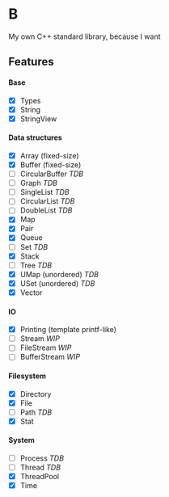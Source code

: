 # B
My own C++ standard library, because I want

## Features

#### Base
- [x] Types
- [x] String
- [x] StringView

#### Data structures
- [x] Array (fixed-size)
- [x] Buffer (fixed-size)
- [ ] CircularBuffer *TDB*
- [ ] Graph *TDB*
- [ ] SingleList *TDB*
- [ ] CircularList *TDB*
- [ ] DoubleList *TDB*
- [x] Map
- [x] Pair
- [x] Queue
- [ ] Set *TDB*
- [x] Stack
- [ ] Tree *TDB*
- [x] UMap (unordered) *TDB*
- [x] USet (unordered) *TDB*
- [x] Vector

#### IO
- [x] Printing (template printf-like)
- [ ] Stream *WIP*
- [ ] FileStream *WIP*
- [ ] BufferStream *WIP*

#### Filesystem
- [x] Directory
- [x] File
- [ ] Path *TDB*
- [x] Stat

#### System
- [ ] Process *TDB*
- [ ] Thread *TDB*
- [x] ThreadPool
- [x] Time